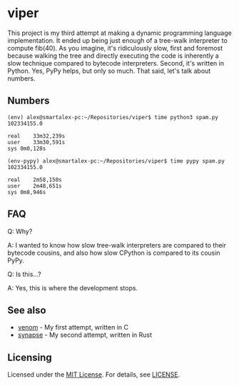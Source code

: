 # viper

This project is my third attempt at making a dynamic programming language implementation. It ended up being just enough of a tree-walk interpreter to compute fib(40). As you imagine, it's ridiculously slow, first and foremost because walking the tree and directly executing the code is inherently a slow technique compared to bytecode interpreters. Second, it's written in Python. Yes, PyPy helps, but only so much. That said, let's talk about numbers.

## Numbers

```
(env) alex@smartalex-pc:~/Repositories/viper$ time python3 spam.py
102334155.0

real	33m32,239s
user	33m30,591s
sys	0m0,128s
```

```
(env-pypy) alex@smartalex-pc:~/Repositories/viper$ time pypy spam.py
102334155.0

real	2m58,150s
user	2m48,651s
sys	0m8,946s
```

## FAQ

Q: Why?

A: I wanted to know how slow tree-walk interpreters are compared to their bytecode cousins, and also how slow CPython is compared to its cousin PyPy.

Q: Is this...?

A: Yes, this is where the development stops.

## See also

- [venom](https://github.com/NukedOne/venom) - My first attempt, written in C
- [synapse](https://github.com/NukedOne/synapse) - My second attempt, written in Rust

## Licensing

Licensed under the [MIT License](https://opensource.org/licenses/MIT). For details, see [LICENSE](https://github.com/NukedOne/viper/blob/master/LICENSE).
